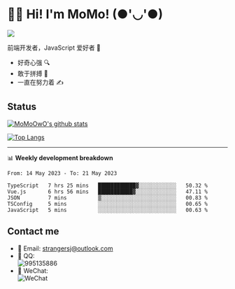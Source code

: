# 👨‍🎓 Hi! I'm MoMo! (●'◡'●)

[![](https://img.shields.io/badge/-@MoMoOwO-%23181717?style=flat-square&logo=github)](https://github.com/MoMoOwO)

前端开发者，JavaScript 爱好者 💖
- 好奇心强 🔍
- 敢于拼搏 💪
- 一直在努力着 ✍

## Status

[![MoMoOwO's github stats](https://github-readme-stats.vercel.app/api?username=MoMoOwO&show_icons=true&theme=tokyonight)](https://github.com/MoMoOwO)

[![Top Langs](https://github-readme-stats.vercel.app/api/top-langs/?username=MoMoOwO&layout=compact&theme=tokyonight)](https://github.com/MoMoOwO)

---

📊 **Weekly development breakdown**

<!--START_SECTION:waka-->

```text
From: 14 May 2023 - To: 21 May 2023

TypeScript   7 hrs 25 mins   ████████████▓░░░░░░░░░░░░   50.32 %
Vue.js       6 hrs 56 mins   ███████████▓░░░░░░░░░░░░░   47.11 %
JSON         7 mins          ▒░░░░░░░░░░░░░░░░░░░░░░░░   00.83 %
TSConfig     5 mins          ░░░░░░░░░░░░░░░░░░░░░░░░░   00.65 %
JavaScript   5 mins          ░░░░░░░░░░░░░░░░░░░░░░░░░   00.63 %
```

<!--END_SECTION:waka-->

## Contact me

- 📧 Email: strangersj@outlook.com
- 🐧 QQ:  
  ![995135886](https://i.loli.net/2020/11/27/Yx6eDSQi34Va5IA.jpg)
- 💭 WeChat:  
  ![WeChat](https://i.loli.net/2020/11/27/wWX6uVoIQqig5KP.jpg)
  
